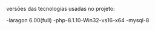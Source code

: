 versões das tecnologias usadas no projeto:

-laragon 6.00(full)
-php-8.1.10-Win32-vs16-x64
-mysql-8
